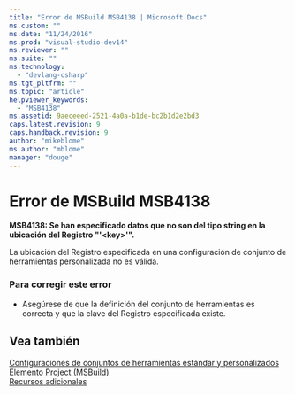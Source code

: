 ```yaml
---
title: "Error de MSBuild MSB4138 | Microsoft Docs"
ms.custom: ""
ms.date: "11/24/2016"
ms.prod: "visual-studio-dev14"
ms.reviewer: ""
ms.suite: ""
ms.technology: 
  - "devlang-csharp"
ms.tgt_pltfrm: ""
ms.topic: "article"
helpviewer_keywords: 
  - "MSB4138"
ms.assetid: 9aeceeed-2521-4a0a-b1de-bc2b1d2e2bd3
caps.latest.revision: 9
caps.handback.revision: 9
author: "mikeblome"
ms.author: "mblome"
manager: "douge"
---
```

# Error de MSBuild MSB4138
**MSB4138: Se han especificado datos que no son del tipo string en la ubicación del Registro "'\<key\>'".**  
  
 La ubicación del Registro especificada en una configuración de conjunto de herramientas personalizada no es válida.  
  
### Para corregir este error  
  
-   Asegúrese de que la definición del conjunto de herramientas es correcta y que la clave del Registro especificada existe.  
  
## Vea también  
 [Configuraciones de conjuntos de herramientas estándar y personalizados](../msbuild/standard-and-custom-toolset-configurations.md)   
 [Elemento Project \(MSBuild\)](../msbuild/project-element-msbuild.md)   
 [Recursos adicionales](../msbuild/additional-msbuild-resources.md)